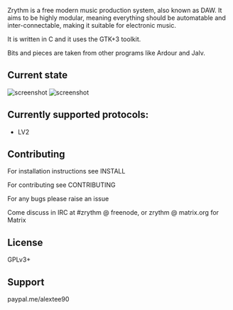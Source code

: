 Zrythm is a free modern music production system, also known as DAW.
It aims to be highly modular, meaning everything should be automatable and inter-connectable, making it suitable for electronic music.

It is written in C and it uses the GTK+3 toolkit.

Bits and pieces are taken from other programs like Ardour and Jalv.

## Current state
![screenshot](https://alextee.website/wp-content/uploads/2018/11/Screenshot_20181112_002843.png )
![screenshot](https://alextee.website/wp-content/uploads/2018/11/Screenshot_20181102_141207.png)

## Currently supported protocols:
- LV2

## Contributing
For installation instructions see INSTALL

For contributing see CONTRIBUTING

For any bugs please raise an issue

Come discuss in IRC at #zrythm @ freenode, or zrythm @ matrix.org for Matrix

## License
GPLv3+

## Support
paypal.me/alextee90
